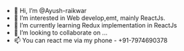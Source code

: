 - 👋 Hi, I’m @Ayush-raikwar
- 👀 I’m interested in Web develop,emt, mainly ReactJs.
- 🌱 I’m currently learning Redux implementation in ReactJs
- 💞️ I’m looking to collaborate on ...
- 📫 You can react me via my phone - +91-7974690378

<!---
Ayush-raikwar/Ayush-raikwar is a ✨ special ✨ repository because its `README.md` (this file) appears on your GitHub profile.
You can click the Preview link to take a look at your changes.
--->
